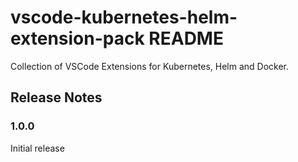 # vscode-kubernetes-helm-extension-pack README

Collection of VSCode Extensions for Kubernetes, Helm and Docker.

## Release Notes

### 1.0.0

Initial release

